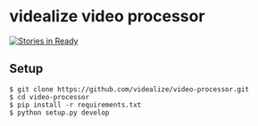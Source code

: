 # videalize video processor

[![Stories in Ready](https://badge.waffle.io/videalize/video-processor.svg?label=ready&title=Ready)](http://waffle.io/videalize/video-processor)

## Setup

```
$ git clone https://github.com/videalize/video-processor.git
$ cd video-processor
$ pip install -r requirements.txt
$ python setup.py develop
```
